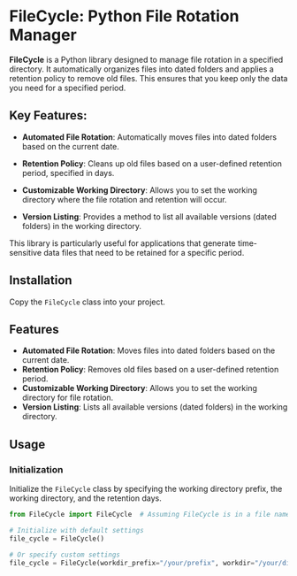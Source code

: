 # FileCycle: Python File Rotation Manager

**FileCycle** is a Python library designed to manage file rotation in a specified directory. It automatically organizes files into dated folders and applies a retention policy to remove old files. This ensures that you keep only the data you need for a specified period.

## Key Features:

- **Automated File Rotation**: Automatically moves files into dated folders based on the current date.
  
- **Retention Policy**: Cleans up old files based on a user-defined retention period, specified in days.

- **Customizable Working Directory**: Allows you to set the working directory where the file rotation and retention will occur.

- **Version Listing**: Provides a method to list all available versions (dated folders) in the working directory.

This library is particularly useful for applications that generate time-sensitive data files that need to be retained for a specific period.


## Installation

Copy the `FileCycle` class into your project.

## Features

- **Automated File Rotation**: Moves files into dated folders based on the current date.
- **Retention Policy**: Removes old files based on a user-defined retention period.
- **Customizable Working Directory**: Allows you to set the working directory for file rotation.
- **Version Listing**: Lists all available versions (dated folders) in the working directory.

## Usage

### Initialization

Initialize the `FileCycle` class by specifying the working directory prefix, the working directory, and the retention days.

```python
from FileCycle import FileCycle  # Assuming FileCycle is in a file named FileCycle.py

# Initialize with default settings
file_cycle = FileCycle()

# Or specify custom settings
file_cycle = FileCycle(workdir_prefix="/your/prefix", workdir="/your/dir", retention_days=15)